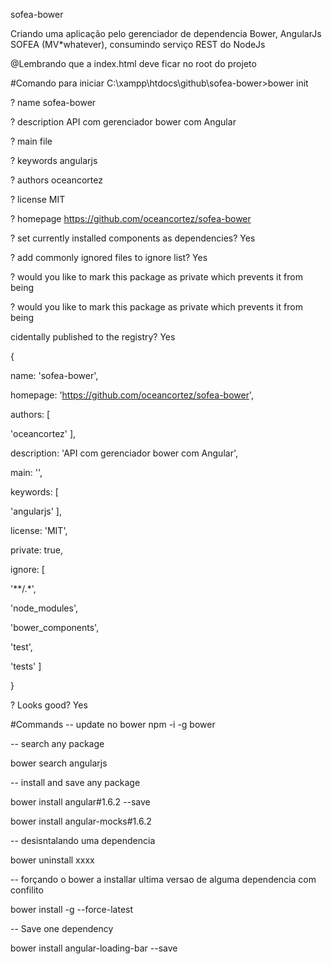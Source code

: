 sofea-bower

Criando uma aplicação pelo gerenciador de dependencia Bower, AngularJs SOFEA (MV*whatever), consumindo serviço REST do NodeJs

@Lembrando que a index.html deve ficar no root do projeto

#Comando para iniciar C:\xampp\htdocs\github\sofea-bower>bower init

? name sofea-bower

? description API com gerenciador bower com Angular

? main file

? keywords angularjs

? authors oceancortez

? license MIT

? homepage https://github.com/oceancortez/sofea-bower

? set currently installed components as dependencies? Yes

? add commonly ignored files to ignore list? Yes

? would you like to mark this package as private which prevents it from being

? would you like to mark this package as private which prevents it from being

cidentally published to the registry? Yes

{

name: 'sofea-bower',

homepage: 'https://github.com/oceancortez/sofea-bower',

authors: [

'oceancortez'
],

description: 'API com gerenciador bower com Angular',

main: '',

keywords: [

'angularjs'
],

license: 'MIT',

private: true,

ignore: [

'**/.*',

'node_modules',

'bower_components',

'test',

'tests'
]

}

? Looks good? Yes

#Commands -- update no bower npm -i -g bower

-- search any package

 bower search angularjs

-- install and save any package


 bower install angular#1.6.2 --save

bower install angular-mocks#1.6.2

-- desisntalando uma dependencia

 bower uninstall xxxx

-- forçando o bower a installar ultima versao de alguma dependencia com confilito


bower install -g --force-latest

-- Save one dependency


bower install angular-loading-bar --save